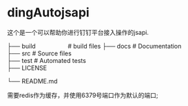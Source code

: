 # dingAutojsapi
这个是一个可以帮助你进行钉钉平台接入操作的jsapi.

├── build                   # build files
├── docs                    # Documentation  
├── src                     # Source files  
├── test                    # Automated tests  
├── LICENSE

└── README.md

需要redis作为缓存，并使用6379号端口作为默认的端口;
